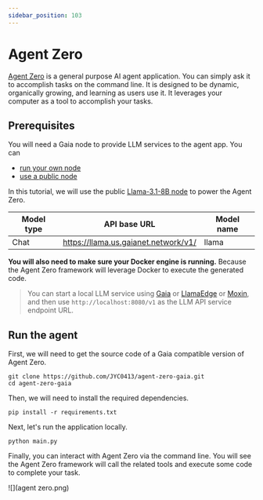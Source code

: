 ```yaml
---
sidebar_position: 103
---
```


# Agent Zero

[Agent Zero](https://github.com/frdel/agent-zero) is a general purpose AI agent application. You can simply ask it to accomplish tasks on the command line. 
It is designed to be dynamic, organically growing, and learning as users use it. It leverages your computer as a tool to accomplish your tasks.

## Prerequisites

You will need a Gaia node to provide LLM services to the agent app. You can

* [run your own node](../../node-guide/quick-start.md)
* [use a public node](../nodes.md)

In this tutorial, we will use the public [Llama-3.1-8B node](https://github.com/GaiaNet-AI/node-configs/tree/main/llama-3.1-8b-instruct) to power the Agent Zero.

| Model type | API base URL | Model name |
|-----|--------|-----|
| Chat | https://llama.us.gaianet.network/v1/ | llama |

**You will also need to make sure your Docker engine is running.** Because the Agent Zero framework will leverage Docker to execute the generated code.

> You can start a local LLM service using [Gaia](https://github.com/GaiaNet-AI/node-configs/tree/main/llama-3.1-8b-instruct) or [LlamaEdge](https://llamaedge.com/docs/user-guide/quick-start-command) or [Moxin](https://github.com/moxin-org/moxin), and then use `http://localhost:8080/v1` as the LLM API service endpoint URL.

## Run the agent

First, we will need to get the source code of a Gaia compatible version of Agent Zero.

```
git clone https://github.com/JYC0413/agent-zero-gaia.git
cd agent-zero-gaia
```

Then, we will need to install the required dependencies.

```
pip install -r requirements.txt
```

Next, let's run the application locally.

```
python main.py
```

Finally, you can interact with Agent Zero via the command line. You will see the Agent Zero framework will call the related tools and execute some code to complete your task.

![](agent zero.png)
